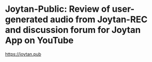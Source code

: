 # Joytan-Public: Review of user-generated audio from Joytan-REC and discussion forum for Joytan App on YouTube

https://joytan.pub
